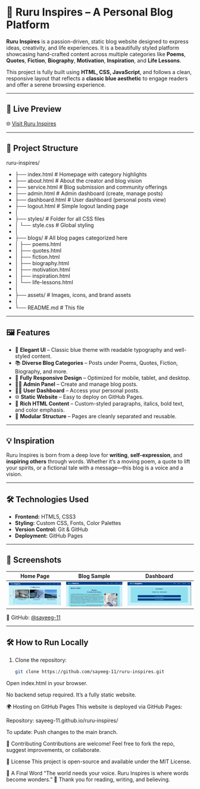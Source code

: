 
# 🌟 Ruru Inspires – A Personal Blog Platform

**Ruru Inspires** is a passion-driven, static blog website designed to express ideas, creativity, and life experiences. It is a beautifully styled platform showcasing hand-crafted content across multiple categories like **Poems**, **Quotes**, **Fiction**, **Biography**, **Motivation**, **Inspiration**, and **Life Lessons**.

This project is fully built using **HTML, CSS, JavaScript**, and follows a clean, responsive layout that reflects a **classic blue aesthetic** to engage readers and offer a serene browsing experience.

---

## 🚀 Live Preview

🌐 [Visit Ruru Inspires](https://sayeeg-11.github.io/ruru-inspires/)

---

## 📁 Project Structure
ruru-inspires/
- ├── index.html               # Homepage with category highlights
- ├── about.html               # About the creator and blog vision
 - ├── service.html             # Blog submission and community offerings
- ├── admin.html               # Admin dashboard (create, manage posts)
- ├── dashboard.html           # User dashboard (personal posts view)
- ├── logout.html              # Simple logout landing page
- │
- ├── styles/                  # Folder for all CSS files
- │   └── style.css            # Global styling
- │
- ├── blogs/                   # All blog pages categorized here
- │   ├── poems.html
- │   ├── quotes.html
- │   ├── fiction.html
- │   ├── biography.html
- │   ├── motivation.html
- │   ├── inspiration.html
- │   └── life-lessons.html
- │
- ├── assets/                  # Images, icons, and brand assets
- │
- └── README.md                # This file

---

## 🖼️ Features

- 🎨 **Elegant UI** – Classic blue theme with readable typography and well-styled content.
- 📚 **Diverse Blog Categories** – Posts under Poems, Quotes, Fiction, Biography, and more.
- 📱 **Fully Responsive Design** – Optimized for mobile, tablet, and desktop.
- 👩‍💼 **Admin Panel** – Create and manage blog posts.
- 🧑‍💻 **User Dashboard** – Access your personal posts.
- 🌐 **Static Website** – Easy to deploy on GitHub Pages.
- 📝 **Rich HTML Content** – Custom-styled paragraphs, italics, bold text, and color emphasis.
- 🧩 **Modular Structure** – Pages are cleanly separated and reusable.

---

## 💡 Inspiration

Ruru Inspires is born from a deep love for **writing**, **self-expression**, and **inspiring others** through words. Whether it’s a moving poem, a quote to lift your spirits, or a fictional tale with a message—this blog is a voice and a vision.

---

## 🛠️ Technologies Used

- **Frontend:** HTML5, CSS3
- **Styling:** Custom CSS, Fonts, Color Palettes
- **Version Control:** Git & GitHub
- **Deployment:** GitHub Pages

---

## 📸 Screenshots

| Home Page | Blog Sample | Dashboard |
|-----------|-------------|-----------|
| ![Home](assets/screenshots/home.png) | ![Blog](assets/screenshots/blog.png) | ![Dashboard](assets/screenshots/dashboard.png) |


🔗 GitHub: [@sayeeg-11](https://github.com/sayeeg-11)

---

## 🛠️ How to Run Locally

1. Clone the repository:
   ```bash
   git clone https://github.com/sayeeg-11/ruru-inspires.git
Open index.html in your browser.

No backend setup required. It’s a fully static website.

🌍 Hosting on GitHub Pages
This website is deployed via GitHub Pages:

Repository: sayeeg-11.github.io/ruru-inspires/

To update: Push changes to the main branch.

🤝 Contributing
Contributions are welcome! Feel free to fork the repo, suggest improvements, or collaborate.

📜 License
This project is open-source and available under the MIT License.

📢 A Final Word
“The world needs your voice. Ruru Inspires is where words become wonders.” 🌈
Thank you for reading, writing, and believing.
